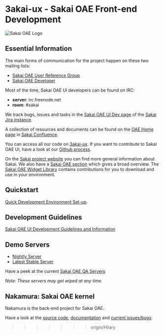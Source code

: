 # 3akai-ux - Sakai OAE Front-end Development

![Sakai OAE Logo](http://sakaiproject.org/sites/all/themes/sakainew/images/homeoae.jpg)

## Essential Information

The main forms of communication for the project happen on these two mailing lists:

* [Sakai OAE User Reference Group](http://collab.sakaiproject.org/mailman/listinfo/oae-urg)
* [Sakai OAE Developer](http://collab.sakaiproject.org/mailman/listinfo/oae-dev)

Most of the time, Sakai OAE UI developers can be found on IRC:

* **server**: irc.freenode.net
* **room**: #sakai

We track bugs, issues and tasks in the [Sakai OAE UI Dev page](http://jira.sakaiproject.org/browse/SAKIII) of the [Sakai Jira instance](http://jira.sakaiproject.org/).

A collection of resources and documents can be found on the [OAE Home page](https://confluence.sakaiproject.org/display/3AK/OAE+Home) in [Sakai Confluence](https://confluence.sakaiproject.org/).

You can access all our code on [3akai-ux](https://github.com/sakaiproject/3akai-ux).
If you want to contribute to Sakai OAE UI, have a look at our [Github process](http://confluence.sakaiproject.org/display/3AK/Sakai+3+UI+Dev+GitHub+process).

On the [Sakai project website](http://sakaiproject.org) you can find more general information about Sakai.
We also have a [Sakai OAE section](http://sakaiproject.org/welcome-sakai-oae) which gives a broad overview.
The [Sakai OAE Widget Library](http://oae-widgets.sakaiproject.org) contains contributions for you to download and use in your environment.

## Quickstart

[Quick Development Environment Set-up](https://confluence.sakaiproject.org/display/3AK/Quick+development+environment+set+up).

## Development Guidelines

[Sakai OAE UI Development Guidelines and Information](https://confluence.sakaiproject.org/display/3AK/Sakai+OAE+UI+Development+Guidelines+and+Information)

## Demo Servers

* [Nightly Server](https://qa20-us.sakaiproject.org:8088/)
* [Latest Stable Server](https://qa1-uk.caret.cam.ac.uk/)

Have a peek at the current [Sakai OAE QA Servers](https://confluence.sakaiproject.org/display/QA/QA+Servers+-+Sakai+OAE)

_Note: These servers may get wiped at any time._

## Nakamura: Sakai OAE kernel

Nakamura is the back-end project for Sakai OAE.

Have a look at the [source code](http://github.com/sakaiproject/nakamura), [documentation](http://confluence.sakaiproject.org/display/KERNDOC/Nakamura+Documentation) and [current issues/bugs](http://jira.sakaiproject.org/browse/KERN).
>>>>>>> origin/Hilary
